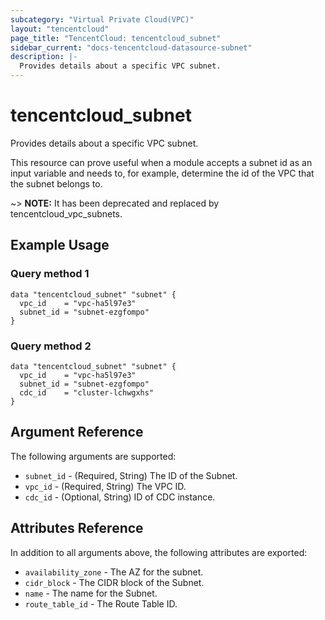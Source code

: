 ```yaml
---
subcategory: "Virtual Private Cloud(VPC)"
layout: "tencentcloud"
page_title: "TencentCloud: tencentcloud_subnet"
sidebar_current: "docs-tencentcloud-datasource-subnet"
description: |-
  Provides details about a specific VPC subnet.
---
```


# tencentcloud_subnet

Provides details about a specific VPC subnet.

This resource can prove useful when a module accepts a subnet id as an input variable and needs to, for example, determine the id of the VPC that the subnet belongs to.

~> **NOTE:** It has been deprecated and replaced by tencentcloud_vpc_subnets.

## Example Usage

### Query method 1

```hcl
data "tencentcloud_subnet" "subnet" {
  vpc_id    = "vpc-ha5l97e3"
  subnet_id = "subnet-ezgfompo"
}
```

### Query method 2

```hcl
data "tencentcloud_subnet" "subnet" {
  vpc_id    = "vpc-ha5l97e3"
  subnet_id = "subnet-ezgfompo"
  cdc_id    = "cluster-lchwgxhs"
}
```

## Argument Reference

The following arguments are supported:

* `subnet_id` - (Required, String) The ID of the Subnet.
* `vpc_id` - (Required, String) The VPC ID.
* `cdc_id` - (Optional, String) ID of CDC instance.

## Attributes Reference

In addition to all arguments above, the following attributes are exported:

* `availability_zone` - The AZ for the subnet.
* `cidr_block` - The CIDR block of the Subnet.
* `name` - The name for the Subnet.
* `route_table_id` - The Route Table ID.




